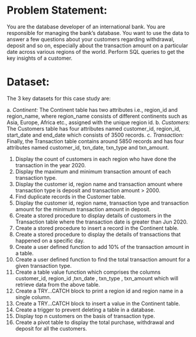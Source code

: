  # **Problem Statement:**
 You are the database developer of an international bank. You are responsible for managing the bank’s database. You want to use the data to answer a few
 questions about your customers regarding withdrawal, deposit and so on, especially about the transaction amount on a particular date across various regions of the world. 
 Perform SQL queries to get the key insights of a customer.

 
# **Dataset:**


 The 3 key datasets for this case study are:
 
 a. *Continent:* The Continent table has two attributes i.e., region_id and region_name, where region_name consists of different continents such as Asia, Europe, Africa etc., assigned with the unique region id.
 b. *Customers:* The Customers table has four attributes named customer_id, region_id, start_date and end_date which consists of 3500 records.
 c. *Transaction:* Finally, the Transaction table contains around 5850 records and has four attributes named customer_id, txn_date, txn_type and txn_amount.

 
 1. Display the count of customers in each region who have done the transaction in the year 2020.
 2. Display the maximum and minimum transaction amount of each transaction type.
 3. Display the customer id, region name and transaction amount where transaction type is deposit and transaction amount > 2000.
 4. Find duplicate records in the Customer table.
 5. Display the customer id, region name, transaction type and transaction amount for the minimum transaction amount in deposit.
 6. Create a stored procedure to display details of customers in the Transaction table where the transaction date is greater than Jun 2020.
 7. Create a stored procedure to insert a record in the Continent table.
 8. Create a stored procedure to display the details of transactions that happened on a specific day.
 9. Create a user defined function to add 10% of the transaction amount in a table.
 10. Create a user defined function to find the total transaction amount for a given transaction type.
 11. Create a table value function which comprises the columns customer_id, region_id ,txn_date , txn_type , txn_amount which will retrieve data from the above table.
 12. Create a TRY...CATCH block to print a region id and region name in a single column.
 13. Create a TRY...CATCH block to insert a value in the Continent table.
 14. Create a trigger to prevent deleting a table in a database.
 15. Display top n customers on the basis of transaction type.
 16. Create a pivot table to display the total purchase, withdrawal and deposit for all the customers.
